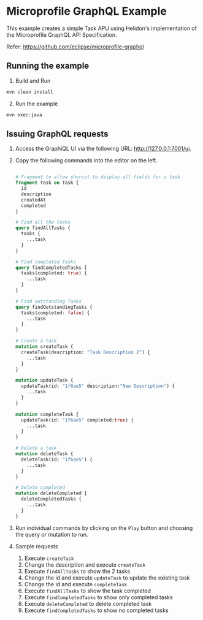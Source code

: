 # Microprofile GraphQL Example

This example creates a simple Task APU using Helidon's implementation of the Microprofile GraphQL API Specification.

Refer: https://github.com/eclipse/microprofile-graphql


## Running the example

1. Build and Run

```bash
mvn clean install
```              

2. Run the example

```bash
mvn exec:java
```

## Issuing GraphQL requests 

1. Access the GraphiQL UI via the following URL: http://127.0.0.1:7001/ui.

2. Copy the following commands into the editor on the left.  

    ```graphql 
    
    # Fragment to allow shorcut to display all fields for a task
    fragment task on Task {
      id
      description
      createdAt
      completed
    }
    
    # Find all the tasks
    query findAllTasks {
      tasks {
        ...task
      }
    }
    
    # Find completed Tasks
    query findCompletedTasks {
      tasks(completed: true) {
        ...task
      }
    }
    
    # Find outstanding Tasks
    query findOutstandingTasks {
      tasks(completed: false) {
        ...task
      }
    }
    
    # Create a task
    mutation createTask {
      createTask(description: "Task Description 2") {
        ...task
      }
    }
    
    mutation updateTask {
      updateTask(id: "1f6ae5" description:"New Description") {
        ...task
      }
    }
    
    mutation completeTask {
      updateTask(id: "1f6ae5" completed:true) {
        ...task
      } 
    }
    
    # Delete a task
    mutation deleteTask {
      deleteTask(id: "1f6ae5") {
        ...task
      }
    }
    
    # Delete completed
    mutation deleteCompleted {
      deleteCompletedTasks {
        ...task
      }
    }
    ```
   
3. Run individual commands by clicking on the `Play` button and choosing the query or mutation to run.


4. Sample requests

   1. Execute `createTask` 
   2. Change the description and execute `createTask`
   3. Execute `findAllTasks` to show the 2 tasks
   4. Change the id and execute `updateTask` to update the existing task
   5. Change the id and execute `completeTask`
   6. Execute `findAllTasks` to show the task completed
   7. Execute `findCompletedTasks` to show only completed tasks
   8. Execute `deleteCompleted` to delete completed task
   9. Execute `findCompletedTasks` to show no completed tasks

     